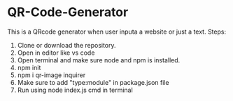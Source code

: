 # QR-Code-Generator
This is a QRcode generator when user inputa a website or just a text.
Steps:
1. Clone or download the repository.
2. Open in editor like vs code
3. Open terminal and make sure node and npm is installed.
4. npm init
5. npm i qr-image inquirer
6. Make sure to add "type:module" in package.json file 
8. Run using node index.js cmd in terminal 
